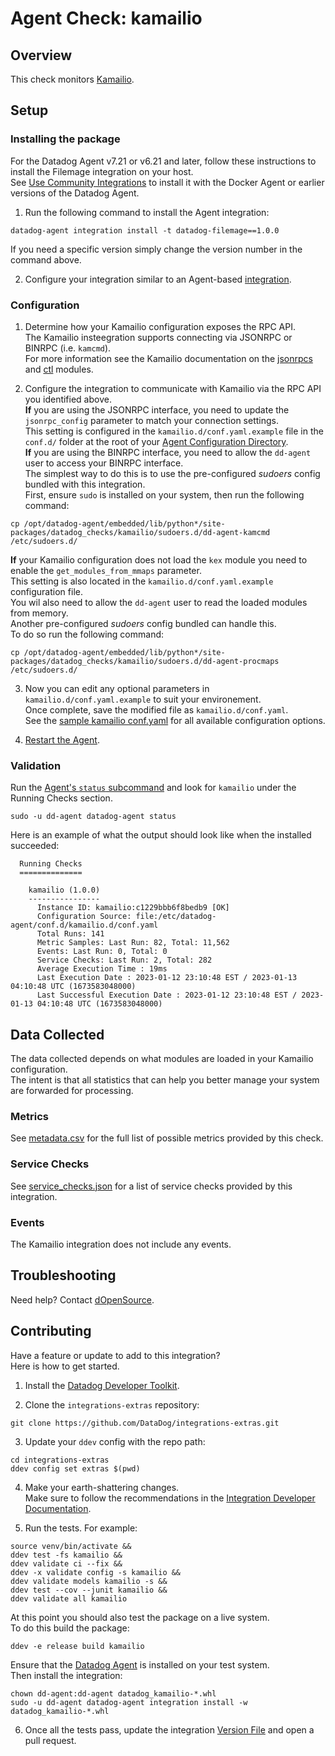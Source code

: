 # Agent Check: kamailio

## Overview

This check monitors [Kamailio][1].

## Setup

### Installing the package

For the Datadog Agent v7.21 or v6.21 and later, follow these instructions to install the Filemage integration on your host.  
See [Use Community Integrations][13] to install it with the Docker Agent or earlier versions of the Datadog Agent.  

1. Run the following command to install the Agent integration:

```shell
datadog-agent integration install -t datadog-filemage==1.0.0
```

If you need a specific version simply change the version number in the command above.

2. Configure your integration similar to an Agent-based [integration][3].

### Configuration

1. Determine how your Kamailio configuration exposes the RPC API.  
   The Kamailio insteegration supports connecting via JSONRPC or BINRPC (i.e. `kamcmd`).  
   For more information see the Kamailio documentation on the [jsonrpcs][14] and [ctl][15] modules.

2. Configure the integration to communicate with Kamailio via the RPC API you identified above.  
   **If** you are using the JSONRPC interface, you need to update the `jsonrpc_config` parameter to match your connection settings.  
   This setting is configured in the `kamailio.d/conf.yaml.example` file in the `conf.d/` folder at the root of your [Agent Configuration Directory][12].  
   **If** you are using the BINRPC interface, you need to allow the `dd-agent` user to access your BINRPC interface.  
   The simplest way to do this is to use the pre-configured *sudoers* config bundled with this integration.  
   First, ensure `sudo` is installed on your system, then run the following command:

```shell
cp /opt/datadog-agent/embedded/lib/python*/site-packages/datadog_checks/kamailio/sudoers.d/dd-agent-kamcmd /etc/sudoers.d/
```

   **If** your Kamailio configuration does not load the `kex` module you need to enable the `get_modules_from_mmaps` parameter.  
   This setting is also located in the `kamailio.d/conf.yaml.example` configuration file.  
   You wil also need to allow the `dd-agent` user to read the loaded modules from memory.  
   Another pre-configured *sudoers* config bundled can handle this.  
   To do so run the following command:

```shell
cp /opt/datadog-agent/embedded/lib/python*/site-packages/datadog_checks/kamailio/sudoers.d/dd-agent-procmaps /etc/sudoers.d/
```

3. Now you can edit any optional parameters in `kamailio.d/conf.yaml.example` to suit your environement.  
   Once complete, save the modified file as `kamailio.d/conf.yaml`.  
   See the [sample kamailio conf.yaml][7] for all available configuration options.

4. [Restart the Agent][8].

### Validation

Run the [Agent's `status` subcommand][9] and look for `kamailio` under the Running Checks section.

```shell
sudo -u dd-agent datadog-agent status
```

Here is an example of what the output should look like when the installed succeeded: 

```text
  Running Checks
  ==============

    kamailio (1.0.0)
    ----------------
      Instance ID: kamailio:c1229bbb6f8bedb9 [OK]
      Configuration Source: file:/etc/datadog-agent/conf.d/kamailio.d/conf.yaml
      Total Runs: 141
      Metric Samples: Last Run: 82, Total: 11,562
      Events: Last Run: 0, Total: 0
      Service Checks: Last Run: 2, Total: 282
      Average Execution Time : 19ms
      Last Execution Date : 2023-01-12 23:10:48 EST / 2023-01-13 04:10:48 UTC (1673583048000)
      Last Successful Execution Date : 2023-01-12 23:10:48 EST / 2023-01-13 04:10:48 UTC (1673583048000)
```

## Data Collected

The data collected depends on what modules are loaded in your Kamailio configuration.  
The intent is that all statistics that can help you better manage your system are forwarded for processing.

### Metrics

See [metadata.csv][11] for the full list of possible metrics provided by this check.

### Service Checks

See [service_checks.json][10] for a list of service checks provided by this integration.

### Events

The Kamailio integration does not include any events.

## Troubleshooting

Need help? Contact [dOpenSource][4].

## Contributing

Have a feature or update to add to this integration?    
Here is how to get started.

1. Install the [Datadog Developer Toolkit][3].

2. Clone the `integrations-extras` repository:

```shell
git clone https://github.com/DataDog/integrations-extras.git
```

3. Update your `ddev` config with the repo path:

```shell
cd integrations-extras
ddev config set extras $(pwd)
```

4. Make your earth-shattering changes.  
   Make sure to follow the recommendations in the [Integration Developer Documentation][16].

5. Run the tests. For example:

```shell
source venv/bin/activate &&
ddev test -fs kamailio &&
ddev validate ci --fix && 
ddev -x validate config -s kamailio && 
ddev validate models kamailio -s && 
ddev test --cov --junit kamailio &&
ddev validate all kamailio
```

At this point you should also test the package on a live system.  
To do this build the package:

```shell
ddev -e release build kamailio
```

Ensure that the [Datadog Agent][2] is installed on your test system.  
Then install the integration:

```shell
chown dd-agent:dd-agent datadog_kamailio-*.whl
sudo -u dd-agent datadog-agent integration install -w datadog_kamailio-*.whl
```

6. Once all the tests pass, update the integration [Version File][17] and open a pull request.

[1]: https://www.kamailio.org/w/
[2]: https://app.datadoghq.com/account/settings#agent
[3]: https://docs.datadoghq.com/developers/integrations/new_check_howto/#developer-toolkit
[4]: https://dopensource.com/
[6]: https://www.kamailio.org/wiki/cookbooks/5.5.x/core#statistics
[7]: ./datadog_checks/kamailio/data/conf.yaml.example
[8]: https://docs.datadoghq.com/agent/guide/agent-commands/#start-stop-and-restart-the-agent
[9]: https://docs.datadoghq.com/agent/guide/agent-commands/#agent-status-and-information
[10]: ./assets/service_checks.json
[11]: ./metadata.csv
[12]: https://docs.datadoghq.com/agent/guide/agent-configuration-files/#agent-configuration-directory
[13]: https://docs.datadoghq.com/agent/guide/use-community-integrations/
[14]: https://kamailio.org/docs/modules/stable/modules/jsonrpcs.html
[15]: https://kamailio.org/docs/modules/stable/modules/ctl.html
[16]: https://docs.datadoghq.com/developers/integrations/
[17]: ./datadog_checks/kamailio/__about__.py